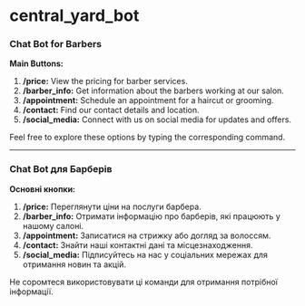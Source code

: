 # central_yard_bot

### Chat Bot for Barbers

**Main Buttons:**
1. **/price:** View the pricing for barber services.
2. **/barber_info:** Get information about the barbers working at our salon.
3. **/appointment:** Schedule an appointment for a haircut or grooming.
4. **/contact:** Find our contact details and location.
5. **/social_media:** Connect with us on social media for updates and offers.

Feel free to explore these options by typing the corresponding command.

---

### Chat Bot для Барберів

**Основні кнопки:**
1. **/price:** Переглянути ціни на послуги барбера.
2. **/barber_info:** Отримати інформацію про барберів, які працюють у нашому салоні.
3. **/appointment:** Записатися на стрижку або догляд за волоссям.
4. **/contact:** Знайти наші контактні дані та місцезнаходження.
5. **/social_media:** Підписуйтесь на нас у соціальних мережах для отримання новин та акцій.

Не соромтеся використовувати ці команди для отримання потрібної інформації.
